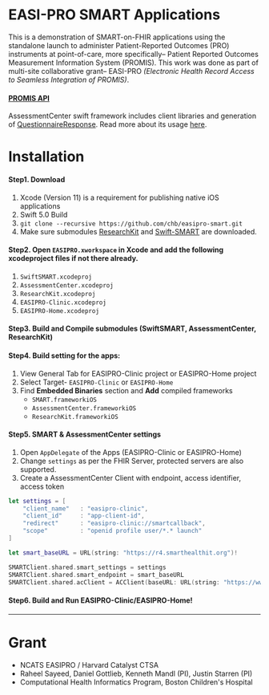 # EASI-PRO SMART Applications

This is a demonstration of SMART-on-FHIR applications using the standalone launch to administer Patient-Reported Outcomes (PRO) instruments at point-of-care, more specifically– Patient Reported Outcomes Measurement Information System (PROMIS). This work was done as part of multi-site collaborative grant– EASI-PRO _(Electronic Health Record Access to Seamless Integration of PROMIS)_.

#### [PROMIS API](https://www.assessmentcenter.net) 

AssessmentCenter swift framework includes client libraries and generation of [QuestionnaireResponse](http://hl7.org/fhir/QuestionniareResponse). Read more about its usage [here](https://github.com/chb/easipro-smart/tree/master/AssessmentCenter).


# Installation

#### Step1. Download

1. Xcode (Version 11) is a requirement for publishing native iOS applications
1. Swift 5.0 Build
2. `git clone --recursive https://github.com/chb/easipro-smart.git`
3. Make sure submodules [ResearchKit](http://researchkit.org) and [Swift-SMART](http://github.com/smart-on-fhir/swift-smart.git) are downloaded.

#### Step2. Open `EASIPRO.xworkspace` in Xcode and add the following xcodeproject files if not there already.

1.  `SwiftSMART.xcodeproj`
2.  `AssessmentCenter.xcodeproj`
3.  `ResearchKit.xcodeproj`
4.  `EASIPRO-Clinic.xcodeproj`
5.  `EASIPRO-Home.xcodeproj`

#### Step3. Build and Compile submodules (SwiftSMART, AssessmentCenter, ResearchKit)

#### Step4. Build setting for the apps: 

1. View General Tab for EASIPRO-Clinic project or EASIPRO-Home project
2. Select Target- `EASIPRO-Clinic` or `EASIPRO-Home`
3. Find **Embedded Binaries** section and **Add** compiled frameworks
    - `SMART.frameworkiOS`
    - `AssessmentCenter.frameworkiOS`
    - `ResearchKit.frameworkiOS`

#### Step5. SMART & AssessmentCenter settings

1. Open `AppDelegate` of the Apps (EASIPRO-Clinic or EASIPRO-Home)
2. Change `settings` as per the FHIR Server, protected servers are also supported.
3. Create a AssessmentCenter Client with endpoint, access identifier, access token
```swift
let settings = [
    "client_name"   : "easipro-clinic",
    "client_id"     : "app-client-id",
    "redirect"      : "easipro-clinic://smartcallback",
    "scope"         : "openid profile user/*.* launch"
]

let smart_baseURL = URL(string: "https://r4.smarthealthit.org")!

SMARTClient.shared.smart_settings = settings
SMARTClient.shared.smart_endpoint = smart_baseURL
SMARTClient.shared.acClient = ACClient(baseURL: URL(string: "https://www.assessmentcenter.net/ac_api/2014-01/")!, accessIdentifier: "<# - AC Access Identifier - #>", token: "<# - AC Token - #>")
```
#### Step6. Build and Run EASIPRO-Clinic/EASIPRO-Home! 

--------

# Grant

- NCATS EASIPRO / Harvard Catalyst CTSA
- Raheel Sayeed, Daniel Gottlieb, Kenneth Mandl (PI), Justin Starren (PI)
- Computational Health Informatics Program, Boston Children's Hospital



